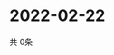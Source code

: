 # 2022-02-22
  共 0条

  <!-- BEGIN -->
  <!-- 最后更新时间Tue Feb 22 2022 14:03:48 GMT+0000 (Coordinated Universal Time) -->
  
  <!-- END -->
  
  